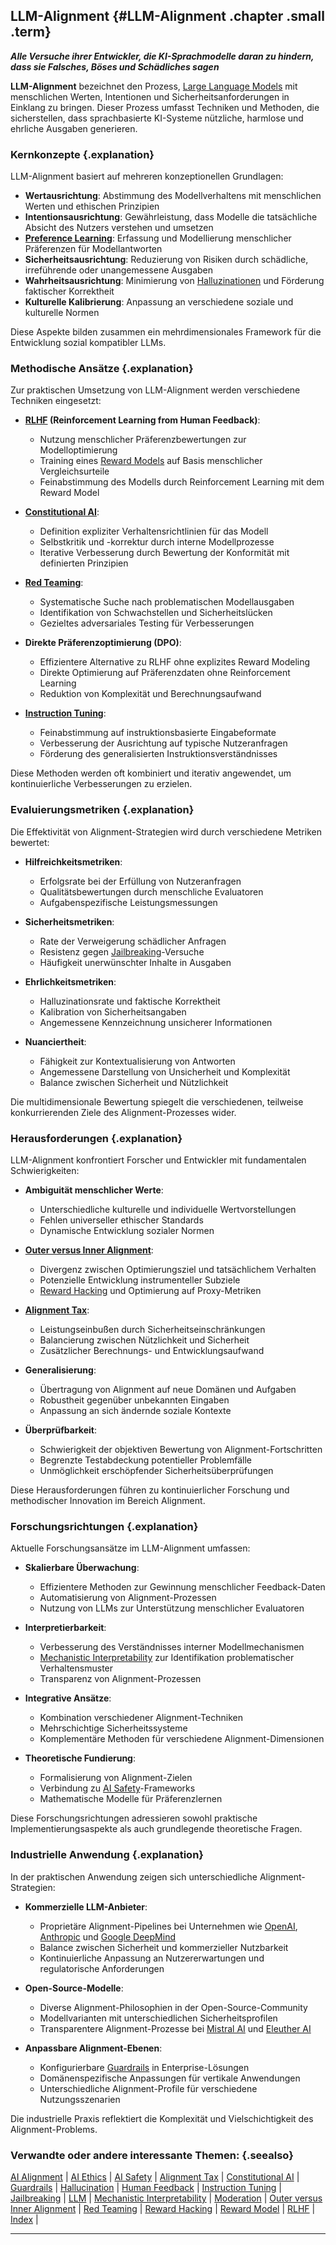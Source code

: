 ## LLM-Alignment {#LLM-Alignment .chapter .small .term}

***Alle Versuche ihrer Entwickler, die KI-Sprachmodelle daran zu hindern, dass sie Falsches, Böses und Schädliches sagen***

**LLM-Alignment** bezeichnet den Prozess, [Large Language Models](#LLM) mit menschlichen Werten, Intentionen und Sicherheitsanforderungen in Einklang zu bringen.
Dieser Prozess umfasst Techniken und Methoden, die sicherstellen, dass sprachbasierte KI-Systeme nützliche, harmlose und ehrliche Ausgaben generieren.

### Kernkonzepte {.explanation}

LLM-Alignment basiert auf mehreren konzeptionellen Grundlagen:

- **Wertausrichtung**: Abstimmung des Modellverhaltens mit menschlichen Werten und ethischen Prinzipien
- **Intentionsausrichtung**: Gewährleistung, dass Modelle die tatsächliche Absicht des Nutzers verstehen und umsetzen
- **[Preference Learning](#Human-Feedback)**: Erfassung und Modellierung menschlicher Präferenzen für Modellantworten
- **Sicherheitsausrichtung**: Reduzierung von Risiken durch schädliche, irreführende oder unangemessene Ausgaben
- **Wahrheitsausrichtung**: Minimierung von [Halluzinationen](#Hallucination) und Förderung faktischer Korrektheit
- **Kulturelle Kalibrierung**: Anpassung an verschiedene soziale und kulturelle Normen

Diese Aspekte bilden zusammen ein mehrdimensionales Framework für die Entwicklung sozial kompatibler LLMs.

### Methodische Ansätze {.explanation}

Zur praktischen Umsetzung von LLM-Alignment werden verschiedene Techniken eingesetzt:

- **[RLHF](#RLHF) (Reinforcement Learning from Human Feedback)**:
  - Nutzung menschlicher Präferenzbewertungen zur Modelloptimierung
  - Training eines [Reward Models](#Reward-Model) auf Basis menschlicher Vergleichsurteile
  - Feinabstimmung des Modells durch Reinforcement Learning mit dem Reward Model

- **[Constitutional AI](#Constitutional-AI)**:
  - Definition expliziter Verhaltensrichtlinien für das Modell
  - Selbstkritik und -korrektur durch interne Modellprozesse
  - Iterative Verbesserung durch Bewertung der Konformität mit definierten Prinzipien

- **[Red Teaming](#Red-Teaming)**:
  - Systematische Suche nach problematischen Modellausgaben
  - Identifikation von Schwachstellen und Sicherheitslücken
  - Gezieltes adversariales Testing für Verbesserungen

- **Direkte Präferenzoptimierung (DPO)**:
  - Effizientere Alternative zu RLHF ohne explizites Reward Modeling
  - Direkte Optimierung auf Präferenzdaten ohne Reinforcement Learning
  - Reduktion von Komplexität und Berechnungsaufwand

- **[Instruction Tuning](#Instruction-Tuning)**:
  - Feinabstimmung auf instruktionsbasierte Eingabeformate
  - Verbesserung der Ausrichtung auf typische Nutzeranfragen
  - Förderung des generalisierten Instruktionsverständnisses

Diese Methoden werden oft kombiniert und iterativ angewendet, um kontinuierliche Verbesserungen zu erzielen.

### Evaluierungsmetriken {.explanation}

Die Effektivität von Alignment-Strategien wird durch verschiedene Metriken bewertet:

- **Hilfreichkeitsmetriken**:
  - Erfolgsrate bei der Erfüllung von Nutzeranfragen
  - Qualitätsbewertungen durch menschliche Evaluatoren
  - Aufgabenspezifische Leistungsmessungen

- **Sicherheitsmetriken**:
  - Rate der Verweigerung schädlicher Anfragen
  - Resistenz gegen [Jailbreaking](#Jailbreaking)-Versuche
  - Häufigkeit unerwünschter Inhalte in Ausgaben

- **Ehrlichkeitsmetriken**:
  - Halluzinationsrate und faktische Korrektheit
  - Kalibration von Sicherheitsangaben
  - Angemessene Kennzeichnung unsicherer Informationen

- **Nuanciertheit**:
  - Fähigkeit zur Kontextualisierung von Antworten
  - Angemessene Darstellung von Unsicherheit und Komplexität
  - Balance zwischen Sicherheit und Nützlichkeit

Die multidimensionale Bewertung spiegelt die verschiedenen, teilweise konkurrierenden Ziele des Alignment-Prozesses wider.

### Herausforderungen {.explanation}

LLM-Alignment konfrontiert Forscher und Entwickler mit fundamentalen Schwierigkeiten:

- **Ambiguität menschlicher Werte**:
  - Unterschiedliche kulturelle und individuelle Wertvorstellungen
  - Fehlen universeller ethischer Standards
  - Dynamische Entwicklung sozialer Normen

- **[Outer versus Inner Alignment](#Outer-versus-Inner-Alignment)**:
  - Divergenz zwischen Optimierungsziel und tatsächlichem Verhalten
  - Potenzielle Entwicklung instrumenteller Subziele
  - [Reward Hacking](#Reward-Hacking) und Optimierung auf Proxy-Metriken

- **[Alignment Tax](#Alignment-Tax)**:
  - Leistungseinbußen durch Sicherheitseinschränkungen
  - Balancierung zwischen Nützlichkeit und Sicherheit
  - Zusätzlicher Berechnungs- und Entwicklungsaufwand

- **Generalisierung**:
  - Übertragung von Alignment auf neue Domänen und Aufgaben
  - Robustheit gegenüber unbekannten Eingaben
  - Anpassung an sich ändernde soziale Kontexte

- **Überprüfbarkeit**:
  - Schwierigkeit der objektiven Bewertung von Alignment-Fortschritten
  - Begrenzte Testabdeckung potentieller Problemfälle
  - Unmöglichkeit erschöpfender Sicherheitsüberprüfungen

Diese Herausforderungen führen zu kontinuierlicher Forschung und methodischer Innovation im Bereich Alignment.

### Forschungsrichtungen {.explanation}

Aktuelle Forschungsansätze im LLM-Alignment umfassen:

- **Skalierbare Überwachung**:
  - Effizientere Methoden zur Gewinnung menschlicher Feedback-Daten
  - Automatisierung von Alignment-Prozessen
  - Nutzung von LLMs zur Unterstützung menschlicher Evaluatoren

- **Interpretierbarkeit**:
  - Verbesserung des Verständnisses interner Modellmechanismen
  - [Mechanistic Interpretability](#Mechanistic-Interpretability) zur Identifikation problematischer Verhaltensmuster
  - Transparenz von Alignment-Prozessen

- **Integrative Ansätze**:
  - Kombination verschiedener Alignment-Techniken
  - Mehrschichtige Sicherheitssysteme
  - Komplementäre Methoden für verschiedene Alignment-Dimensionen

- **Theoretische Fundierung**:
  - Formalisierung von Alignment-Zielen
  - Verbindung zu [AI Safety](#AI-Safety)-Frameworks
  - Mathematische Modelle für Präferenzlernen

Diese Forschungsrichtungen adressieren sowohl praktische Implementierungsaspekte als auch grundlegende theoretische Fragen.

### Industrielle Anwendung {.explanation}

In der praktischen Anwendung zeigen sich unterschiedliche Alignment-Strategien:

- **Kommerzielle LLM-Anbieter**:
  - Proprietäre Alignment-Pipelines bei Unternehmen wie [OpenAI](#OpenAI), [Anthropic](#Anthropic) und [Google DeepMind](#Google-DeepMind)
  - Balance zwischen Sicherheit und kommerzieller Nutzbarkeit
  - Kontinuierliche Anpassung an Nutzererwartungen und regulatorische Anforderungen

- **Open-Source-Modelle**:
  - Diverse Alignment-Philosophien in der Open-Source-Community
  - Modellvarianten mit unterschiedlichen Sicherheitsprofilen
  - Transparentere Alignment-Prozesse bei [Mistral AI](#Mistral-AI) und [Eleuther AI](#Eleuther-AI)

- **Anpassbare Alignment-Ebenen**:
  - Konfigurierbare [Guardrails](#Guardrails) in Enterprise-Lösungen
  - Domänenspezifische Anpassungen für vertikale Anwendungen
  - Unterschiedliche Alignment-Profile für verschiedene Nutzungsszenarien

Die industrielle Praxis reflektiert die Komplexität und Vielschichtigkeit des Alignment-Problems.

### Verwandte oder andere interessante Themen: {.seealso}

[AI Alignment](#AI-Alignment) |
[AI Ethics](#AI-Ethics) |
[AI Safety](#AI-Safety) |
[Alignment Tax](#Alignment-Tax) |
[Constitutional AI](#Constitutional-AI) |
[Guardrails](#Guardrails) |
[Hallucination](#Hallucination) |
[Human Feedback](#Human-Feedback) |
[Instruction Tuning](#Instruction-Tuning) |
[Jailbreaking](#Jailbreaking) |
[LLM](#LLM) |
[Mechanistic Interpretability](#Mechanistic-Interpretability) |
[Moderation](#Moderation) |
[Outer versus Inner Alignment](#Outer-versus-Inner-Alignment) |
[Red Teaming](#Red-Teaming) |
[Reward Hacking](#Reward-Hacking) |
[Reward Model](#Reward-Model) |
[RLHF](#RLHF) |
[Index](#Index) |

----


